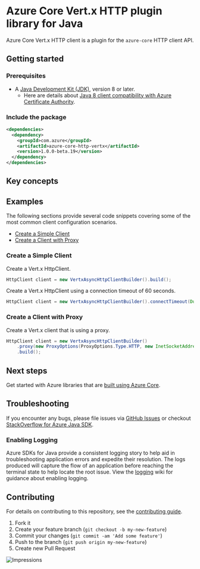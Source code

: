 # Azure Core Vert.x HTTP plugin library for Java

Azure Core Vert.x HTTP client is a plugin for the `azure-core` HTTP client API.

## Getting started

### Prerequisites

- A [Java Development Kit (JDK)][jdk_link], version 8 or later.
  - Here are details about [Java 8 client compatibility with Azure Certificate Authority][java8_client_compatibility].

### Include the package

[//]: # ({x-version-update-start;com.azure:azure-core-http-vertx;current})
```xml
<dependencies>
  <dependency>
    <groupId>com.azure</groupId>
    <artifactId>azure-core-http-vertx</artifactId>
    <version>1.0.0-beta.19</version>
  </dependency>
</dependencies>
```
[//]: # ({x-version-update-end})

## Key concepts

## Examples

The following sections provide several code snippets covering some of the most common client configuration scenarios.

- [Create a Simple Client](#create-a-simple-client)
- [Create a Client with Proxy](#create-a-client-with-proxy)

### Create a Simple Client

Create a Vert.x HttpClient.

```java readme-sample-createBasicClient
HttpClient client = new VertxAsyncHttpClientBuilder().build();
```

Create a Vert.x HttpClient using a connection timeout of 60 seconds.

```java readme-sample-createClientWithConnectionTimeout
HttpClient client = new VertxAsyncHttpClientBuilder().connectTimeout(Duration.ofSeconds(60)).build();
```

### Create a Client with Proxy

Create a Vert.x client that is using a proxy.

```java readme-sample-createProxyClient
HttpClient client = new VertxAsyncHttpClientBuilder()
    .proxy(new ProxyOptions(ProxyOptions.Type.HTTP, new InetSocketAddress("<proxy-host>", 8888)))
    .build();
```

## Next steps

Get started with Azure libraries that are [built using Azure Core](https://azure.github.io/azure-sdk/releases/latest/#java).

## Troubleshooting

If you encounter any bugs, please file issues via [GitHub Issues](https://github.com/Azure/azure-sdk-for-java/issues/new/choose)
or checkout [StackOverflow for Azure Java SDK](https://stackoverflow.com/questions/tagged/azure-java-sdk).

### Enabling Logging

Azure SDKs for Java provide a consistent logging story to help aid in troubleshooting application errors and expedite
their resolution. The logs produced will capture the flow of an application before reaching the terminal state to help
locate the root issue. View the [logging][logging] wiki for guidance about enabling logging.

## Contributing

For details on contributing to this repository, see the [contributing guide](https://github.com/Azure/azure-sdk-for-java/blob/main/CONTRIBUTING.md).

1. Fork it
1. Create your feature branch (`git checkout -b my-new-feature`)
1. Commit your changes (`git commit -am 'Add some feature'`)
1. Push to the branch (`git push origin my-new-feature`)
1. Create new Pull Request

<!-- Links -->
[logging]: https://github.com/Azure/azure-sdk-for-java/wiki/Logging-with-Azure-SDK
[jdk_link]: https://docs.microsoft.com/java/azure/jdk/?view=azure-java-stable
[java8_client_compatibility]: https://learn.microsoft.com/azure/security/fundamentals/azure-ca-details?tabs=root-and-subordinate-cas-list#client-compatibility-for-public-pkis

![Impressions](https://azure-sdk-impressions.azurewebsites.net/api/impressions/azure-sdk-for-java%2Fsdk%2Fcore%2Fazure-core-http-vertx%2FREADME.png)
